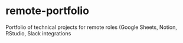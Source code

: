 # remote-portfolio
Portfolio of technical projects for remote roles (Google Sheets, Notion, RStudio, Slack integrations
